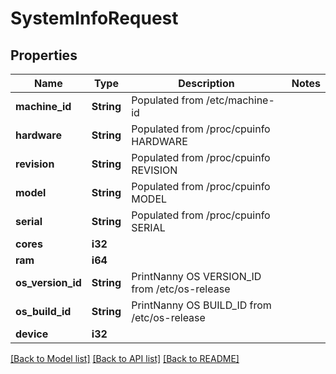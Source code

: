 # SystemInfoRequest

## Properties

Name | Type | Description | Notes
------------ | ------------- | ------------- | -------------
**machine_id** | **String** | Populated from /etc/machine-id | 
**hardware** | **String** | Populated from /proc/cpuinfo HARDWARE | 
**revision** | **String** | Populated from /proc/cpuinfo REVISION | 
**model** | **String** | Populated from /proc/cpuinfo MODEL | 
**serial** | **String** | Populated from /proc/cpuinfo SERIAL | 
**cores** | **i32** |  | 
**ram** | **i64** |  | 
**os_version_id** | **String** | PrintNanny OS VERSION_ID from /etc/os-release | 
**os_build_id** | **String** | PrintNanny OS BUILD_ID from /etc/os-release | 
**device** | **i32** |  | 

[[Back to Model list]](../README.md#documentation-for-models) [[Back to API list]](../README.md#documentation-for-api-endpoints) [[Back to README]](../README.md)



